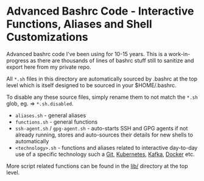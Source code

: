 Advanced Bashrc Code - Interactive Functions, Aliases and Shell Customizations
==============================================================

Advanced bashrc code I've been using for 10-15 years. This is a work-in-progress as there are thousands of lines of bashrc stuff still to sanitize and export here from my private repo.

All `*.sh` files in this directory are automatically sourced by .bashrc at the top level which is itself designed to be sourced in your $HOME/.bashrc.

To disable any these source files, simply rename them to not match the `*.sh` glob, eg. => `*.sh.disabled`.

* `aliases.sh` - general aliases
* `functions.sh` - general functions
* `ssh-agent.sh` / `gpg-agent.sh` - auto-starts SSH and GPG agents if not already running, stores and auto-sources their details for new shells to automatically
* `<technology>.sh` - functions and aliases related to interactive day-to-day use of a specific technology such a [Git](https://git-scm.com/), [Kubernetes](https://kubernetes.io/), [Kafka](http://kafka.apache.org/), [Docker](https://www.docker.com/) etc.

More script related functions can be found in the [lib/](https://github.com/HariSekhon/DevOps-Bash-tools/tree/master/lib) directory at the top level.
